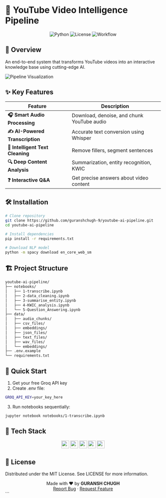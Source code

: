 # 🚀 YouTube Video Intelligence Pipeline

<div align="center">
  <img src="https://img.shields.io/badge/Python-3.8%2B-blue" alt="Python">
  <img src="https://img.shields.io/badge/License-MIT-green" alt="License">
  <img src="https://img.shields.io/badge/Workflow-Audio→Text→QA-orange" alt="Workflow">
</div>

## 🌟 Overview
An end-to-end system that transforms YouTube videos into an interactive knowledge base using cutting-edge AI.

![Pipeline Visualization](/Users/guranshchugh/Downloads/deepseek_mermaid_20250429_d4f867.png)

## ✨ Key Features
| Feature | Description |
|---------|-------------|
| **🎧 Smart Audio Processing** | Download, denoise, and chunk YouTube audio |
| **✍️ AI-Powered Transcription** | Accurate text conversion using Whisper |
| **🧹 Intelligent Text Cleaning** | Remove fillers, segment sentences |
| **🔍 Deep Content Analysis** | Summarization, entity recognition, KWIC |
| **❓ Interactive Q&A** | Get precise answers about video content |

## 🛠️ Installation
```bash
# Clone repository
git clone https://github.com/guranshchugh-9/youtube-ai-pipeline.git
cd youtube-ai-pipeline

# Install dependencies
pip install -r requirements.txt

# Download NLP model
python -m spacy download en_core_web_sm
```

## 🏗️ Project Structure
```bash
youtube-ai-pipeline/
├── notebooks/
│   ├── 1-transcribe.ipynb
│   ├── 2-data_cleaning.ipynb
│   ├── 3-summarise_entity.ipynb
│   ├── 4-KWIC_analysis.ipynb
│   └── 5-Question_Answering.ipynb
├── data/
│   ├── audio_chunks/
│   ├── csv_files/
│   ├── embeddings/
│   ├── json_files/
│   ├── text_files/
│   ├── wav_files/
│   └── embeddings/
├── .env.example
└── requirements.txt
```

## 🚀 Quick Start
1. Get your free Groq API key
2. Create .env file:
```bash 
GROQ_API_KEY=your_key_here
```
3. Run notebooks sequentially:
```bash 
jupyter notebook notebooks/1-transcribe.ipynb
```

## 🧩 Tech Stack
<div align="center"> <img src="https://img.shields.io/badge/Whisper-Transcripts-9cf" height="25"> <img src="https://img.shields.io/badge/spaCy-NLP-red" height="25"> <img src="https://img.shields.io/badge/FAISS-Vector_Search-yellow" height="25"> <img src="https://img.shields.io/badge/Groq-High_Speed_AI-blue" height="25"> <img src="https://img.shields.io/badge/Python-FFmpeg-orange" height="25"> </div>

## 📜 License
Distributed under the MIT License. See LICENSE for more information.

<div align="center"> Made with ❤️ by <b>GURANSH CHUGH</b><br> <a href="https://github.com/username/youtube-ai-pipeline/issues">Report Bug</a> · <a href="https://github.com/username/youtube-ai-pipeline/discussions">Request Feature</a> </div> ```

